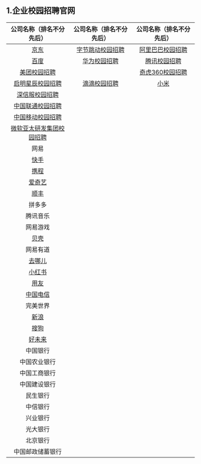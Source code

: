 ## 1.企业校园招聘官网

|                   公司名称（排名不分先后）                   |                   公司名称（排名不分先后）                   |                  公司名称（排名不分先后）                  |
| :----------------------------------------------------------: | :----------------------------------------------------------: | :--------------------------------------------------------: |
|                [京东](http://campus.jd.com/)                 |       [字节跳动校园招聘](https://jobs.bytedance.com/)        | [阿里巴巴校园招聘](https://talent.alibaba.com/campus/home) |
| [百度](https://talent.baidu.com/external/baidu/campus.html)  | [华为校园招聘](https://career.huawei.com/reccampportal/portal5/campus-recruitment.html) |            [腾讯校园招聘](https://join.qq.com/)            |
|      [美团校园招聘](https://campus.meituan.com/recruit)      |                                                              |        [奇虎360校园招聘](http://campus.360.cn/home)        |
|   [启明星辰校园招聘](https://venusgroup.zhiye.com/Campus)    | [滴滴校园招聘](http://campus.didiglobal.com/campus_apply/didiglobal/6223#/) |               [小米](https://hr.xiaomi.com/)               |
|          [深信服校园招聘](https://hr.sangfor.com/)           |                                                              |                                                            |
|       [中国联通校园招聘](http://zglt2022.zhaopin.com)        |                                                              |                                                            |
|          [中国移动校园招聘](https://job.10086.cn/)           |                                                              |                                                            |
| [微软亚太研发集团校园招聘](https://www.microsoft.com/zh-cn/ard/recruitment) |                                                              |                                                            |
|                             网易                             |                                                              |                                                            |
|             [快手](https://campus.kuaishou.cn/)              |                                                              |                                                            |
|          [携程](https://job.ctrip.com/index.html#/)          |                                                              |                                                            |
|             [爱奇艺](https://careers.iqiyi.com/)             |                                                              |                                                            |
|       [顺丰](http://campus.sf-express.com/#/homePage)        |                                                              |                                                            |
|                            拼多多                            |                                                              |                                                            |
|                           腾讯音乐                           |                                                              |                                                            |
|                           网易游戏                           |                                                              |                                                            |
|                [贝壳](http://campus.ke.com/)                 |                                                              |                                                            |
|                           网易有道                           |                                                              |                                                            |
|     [去哪儿](https://app.mokahr.com/apply/qunar/4206#/)      |                                                              |                                                            |
|   [小红书](https://campus.xiaohongshu.com/jobs/310177670)    |                                                              |                                                            |
|              [用友](http://career.yonyou.com/)               |                                                              |                                                            |
|        [中国电信](http://www.chinatelecom.com.cn/zp/)        |                                                              |                                                            |
|                           完美世界                           |                                                              |                                                            |
|             [新浪](https://career.sina.com.cn/)              |                                                              |                                                            |
|       [搜狗](http://job.sogou.com/pc/html/index.html)        |                                                              |                                                            |
|               [好未来](http://job.100tal.com/)               |                                                              |                                                            |
|                           中国银行                           |                                                              |                                                            |
|                         中国农业银行                         |                                                              |                                                            |
|                         中国工商银行                         |                                                              |                                                            |
|                         中国建设银行                         |                                                              |                                                            |
|                           民生银行                           |                                                              |                                                            |
|                           中信银行                           |                                                              |                                                            |
|                           兴业银行                           |                                                              |                                                            |
|                           光大银行                           |                                                              |                                                            |
|                           北京银行                           |                                                              |                                                            |
|                       中国邮政储蓄银行                       |                                                              |                                                            |
